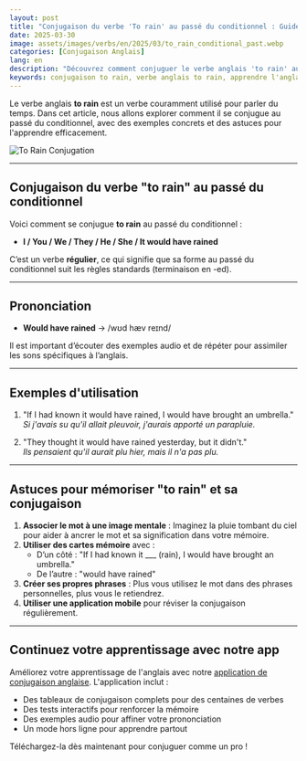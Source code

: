 ```yaml
---
layout: post
title: "Conjugaison du verbe 'To rain' au passé du conditionnel : Guide pour débutants"
date: 2025-03-30
image: assets/images/verbs/en/2025/03/to_rain_conditional_past.webp
categories: [Conjugaison Anglais]
lang: en
description: "Découvrez comment conjuguer le verbe anglais 'to rain' au passé du conditionnel. Ce guide complet en français est idéal pour les débutants qui souhaitent apprendre à utiliser 'to rain' correctement avec des exemples et des astuces pratiques."
keywords: conjugaison to rain, verbe anglais to rain, apprendre l'anglais, conjugaison anglaise pour débutants, grammaire anglaise, conjuguer to rain en anglais, to rain conditional past
---
```


Le verbe anglais **to rain** est un verbe couramment utilisé pour parler du temps. Dans cet article, nous allons explorer comment il se conjugue au passé du conditionnel, avec des exemples concrets et des astuces pour l'apprendre efficacement.

![To Rain Conjugation](/assets/images/verbs/2025/03/To_rain_conditional_past.webp)

---
## Conjugaison du verbe "to rain" au passé du conditionnel

Voici comment se conjugue **to rain** au passé du conditionnel :

- **I / You / We / They / He / She / It would have rained**

C’est un verbe **régulier**, ce qui signifie que sa forme au passé du conditionnel suit les règles standards (terminaison en -ed).

---
## Prononciation

- **Would have rained** → /wʊd hæv reɪnd/

Il est important d’écouter des exemples audio et de répéter pour assimiler les sons spécifiques à l’anglais.

---
## Exemples d'utilisation

1. "If I had known it would have rained, I would have brought an umbrella."  
   _Si j'avais su qu'il allait pleuvoir, j'aurais apporté un parapluie._

2. "They thought it would have rained yesterday, but it didn't."  
   _Ils pensaient qu'il aurait plu hier, mais il n'a pas plu._

---
## Astuces pour mémoriser "to rain" et sa conjugaison

1. **Associer le mot à une image mentale** : Imaginez la pluie tombant du ciel pour aider à ancrer le mot et sa signification dans votre mémoire.
2. **Utiliser des cartes mémoire** avec :  
   - D’un côté : "If I had known it ___ (rain), I would have brought an umbrella."  
   - De l’autre : "would have rained"
3. **Créer ses propres phrases** : Plus vous utilisez le mot dans des phrases personnelles, plus vous le retiendrez.
4. **Utiliser une application mobile** pour réviser la conjugaison régulièrement.

---
## Continuez votre apprentissage avec notre app

Améliorez votre apprentissage de l'anglais avec notre [application de conjugaison anglaise]({{site.appStore.en}}). L'application inclut :

- Des tableaux de conjugaison complets pour des centaines de verbes
- Des tests interactifs pour renforcer la mémoire
- Des exemples audio pour affiner votre prononciation
- Un mode hors ligne pour apprendre partout

Téléchargez-la dès maintenant pour conjuguer comme un pro !
